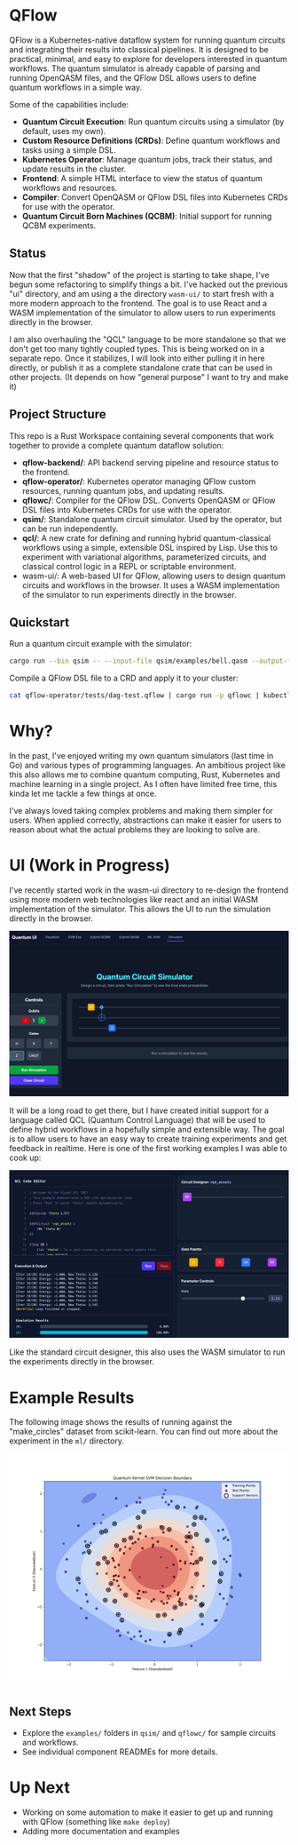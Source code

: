 # QFlow

QFlow is a Kubernetes-native dataflow system for running quantum circuits and integrating their results into classical 
pipelines. It is designed to be practical, minimal, and easy to explore for developers interested in quantum workflows. 
The quantum simulator is already capable of parsing and running OpenQASM files, and the QFlow DSL allows users to define 
quantum workflows in a simple way.

Some of the capabilities include:
- **Quantum Circuit Execution**: Run quantum circuits using a simulator (by default, uses my own).
- **Custom Resource Definitions (CRDs)**: Define quantum workflows and tasks using a simple DSL.
- **Kubernetes Operator**: Manage quantum jobs, track their status, and update results in the cluster.
- **Frontend**: A simple HTML interface to view the status of quantum workflows and resources.
- **Compiler**: Convert OpenQASM or QFlow DSL files into Kubernetes CRDs for use with the operator.
- **Quantum Circuit Born Machines (QCBM)**: Initial support for running QCBM experiments.

## Status

Now that the first "shadow" of the project is starting to take shape, I've begun some refactoring to simplify things a bit.
I've hacked out the previous "ui" directory, and am using a the directory `wasm-ui/` to start fresh with a more modern
approach to the frontend. The goal is to use React and a WASM implementation of the simulator to allow users to run
experiments directly in the browser.

I am also overhauling the "QCL" language to be more standalone so that we don't get too many tightly coupled types. This 
is being worked on in a separate repo. Once it stabilizes, I will look into either pulling it in here directly, or publish
it as a complete standalone crate that can be used in other projects. (It depends on how "general purpose" I want to try 
and make it)

## Project Structure

This repo is a Rust Workspace containing several components that work together to provide a complete quantum dataflow solution:

- **qflow-backend/**: API backend serving pipeline and resource status to the frontend.
- **qflow-operator/**: Kubernetes operator managing QFlow custom resources, running quantum jobs, and updating results.
- **qflowc/**: Compiler for the QFlow DSL. Converts OpenQASM or QFlow DSL files into Kubernetes CRDs for use with the operator.
- **qsim/**: Standalone quantum circuit simulator. Used by the operator, but can be run independently.
- **qcl/**: A new crate for defining and running hybrid quantum-classical workflows using a simple, extensible DSL inspired by Lisp. Use this to experiment with variational algorithms, parameterized circuits, and classical control logic in a REPL or scriptable environment.
- wasm-ui/: A web-based UI for QFlow, allowing users to design quantum circuits and workflows in the browser. It uses a WASM implementation of the simulator to run experiments directly in the browser.

## Quickstart

Run a quantum circuit example with the simulator:

```bash
cargo run --bin qsim -- --input-file qsim/examples/bell.qasm --output-file results.json
```

Compile a QFlow DSL file to a CRD and apply it to your cluster:

```bash
cat qflow-operator/tests/dag-test.qflow | cargo run -p qflowc | kubectl apply -f -
```

# Why?

In the past, I've enjoyed writing my own quantum simulators (last time in Go) and various types of programming languages.
An ambitious project like this also allows me to combine quantum computing, Rust, Kubernetes and machine learning in a single project.
As I often have limited free time, this kinda let me tackle a few things at once. 

I've always loved taking complex problems and making them simpler for users. When applied correctly, abstractions can make
it easier for users to reason about what the actual problems they are looking to solve are.

# UI (Work in Progress)

I've recently started work in the wasm-ui directory to re-design the frontend using more modern web technologies like
react and an initial WASM implementation of the simulator. This allows the UI to run the simulation directly in the browser.

![simulator running in WASM](img.png)


It will be a long road to get there, but I have created initial support for a language called QCL (Quantum Control Language)
that will be used to define hybrid workflows in a hopefully simple and extensible way. The goal is to allow users to
have an easy way to create training experiments and get feedback in realtime. Here is one of the first working examples 
I was able to cook up:

![img_1.png](img_1.png)

Like the standard circuit designer, this also uses the WASM simulator to run the experiments directly in the browser.

# Example Results

The following image shows the results of running against the "make_circles" dataset from scikit-learn. You can find out 
more about the experiment in the `ml/` directory.

![SVM Results](./ml/results/local_plot.png)


## Next Steps

- Explore the `examples/` folders in `qsim/` and `qflowc/` for sample circuits and workflows.
- See individual component READMEs for more details.


# Up Next
- Working on some automation to make it easier to get up and running with QFlow (something like `make deploy`)
- Adding more documentation and examples
